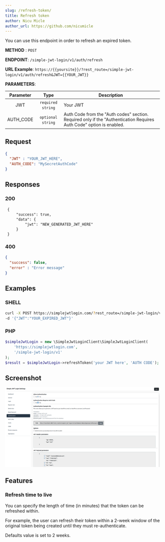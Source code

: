 ```yaml
---
slug: /refresh-token/
title: Refresh token
author: Nicu Micle
author_url: https://github.com/nicumicle
---
```


You can use this endpoint in order to refresh an expired token.

**METHOD** : `POST`

**ENDPOINT**: `/simple-jwt-login/v1/auth/refresh`

**URL Example**: `https://{{yoursite}}/?rest_route=/simple-jwt-login/v1/auth/refresh&JWT={{YOUR_JWT}}`

**PARAMETERS**:

| Parameter       |   Type           |   Description|
| :-------------: | :--------------: | ------------ |
|   JWT  | `required` `string` | Your JWT |
| AUTH_CODE | `optional` `string` | Auth Code from the "Auth codes" section. Required only if the "Authentication Requires Auth Code" option is enabled.|


## Request

```json
{
  "JWT" : "YOUR_JWT_HERE",
  "AUTH_CODE": "MySecretAuthCode"
}
```

## Responses

### 200
```
 {
     "success": true,
     "data": {
         "jwt": "NEW_GENERATED_JWT_HERE"
     }
 }
```

### 400

```json
{
  "success": false,
  "error" : "Error message"
}
```

## Examples

### SHELL

```bash
curl -X POST https://simplejwtlogin.com/?rest_route=/simple-jwt-login/v1/auth/refresh \
-d '{"JWT":"YOUR_EXPIRED_JWT"}'
```

### PHP

```php
$simpleJwtLogin = new \SimpleJwtLoginClient\SimpleJwtLoginClient(
    'https://simplejwtlogin.com',
    '/simple-jwt-login/v1'
);
$result = $simpleJwtLogin->refreshToken('your JWT here', 'AUTH CODE');
```


## Screenshot

![](https://github.com/nicumicle/simple-jwt-login/blob/master/wordpress.org/assets/screenshot-7.png?raw=true)

## Features

### Refresh time to live

You can specify the length of time (in minutes) that the token can be refreshed within.

For example, the user can refresh their token within a 2-week window of the original token being created until they must re-authenticate.

Defaults value is set to 2 weeks. 